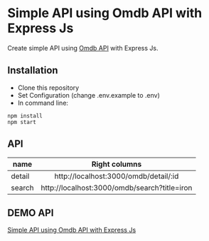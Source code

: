 # Simple API using Omdb API with Express Js
Create simple API using [Omdb API](https://www.omdbapi.com/) with Express Js.

## Installation
* Clone this repository
* Set Configuration (change .env.example to .env)
* In command line:
```
npm install
npm start
```

## API

| name  | Right columns |
| ------------- |:-------------:|
| detail      | http://localhost:3000/omdb/detail/:id       |
| search      | http://localhost:3000/omdb/search?title=iron|

## DEMO API
[Simple API using Omdb API with Express Js](https://task-be.vercel.app/omdb/search?title=iron)

